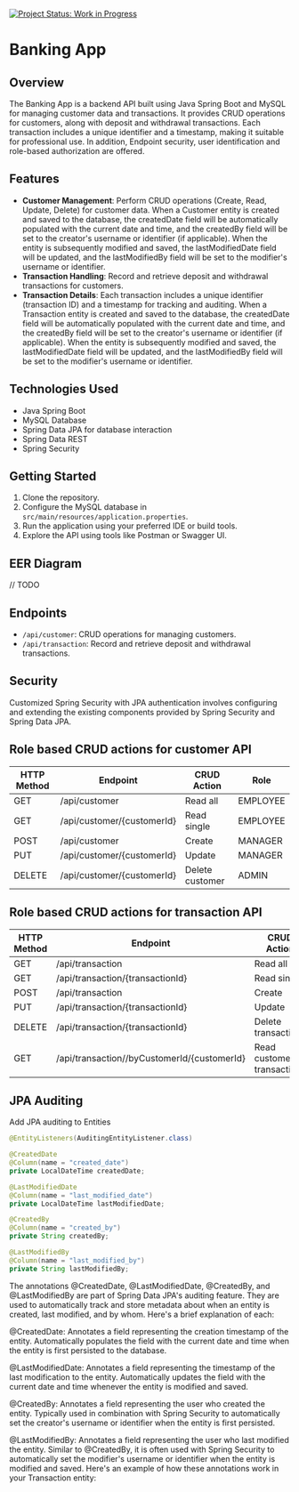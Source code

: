 [![Project Status: Work in Progress](https://img.shields.io/badge/Project%20Status-Work%20in%20Progress-orange.svg)](https://img.shields.io/badge/Project%20Status-Work%20in%20Progress-orange.svg)

# Banking App

## Overview

The Banking App is a backend API built using Java Spring Boot and MySQL for managing customer data and transactions. 
It provides CRUD operations for customers, along with deposit and withdrawal transactions. Each transaction includes a unique 
identifier and a timestamp, making it suitable for professional use. In addition, Endpoint security, user identification and role-based authorization are offered.

## Features

- **Customer Management**: Perform CRUD operations (Create, Read, Update, Delete) for customer data. When a Customer entity is created and saved to the database, the createdDate field will be automatically populated with the current date and time, and the createdBy field will be set to the creator's username or identifier (if applicable). When the entity is subsequently modified and saved, the lastModifiedDate field will be updated, and the lastModifiedBy field will be set to the modifier's username or identifier.
- **Transaction Handling**: Record and retrieve deposit and withdrawal transactions for customers.
- **Transaction Details**: Each transaction includes a unique identifier (transaction ID) and a timestamp for tracking and auditing. When a Transaction entity is created and saved to the database, the createdDate field will be automatically populated with the current date and time, and the createdBy field will be set to the creator's username or identifier (if applicable). When the entity is subsequently modified and saved, the lastModifiedDate field will be updated, and the lastModifiedBy field will be set to the modifier's username or identifier.

## Technologies Used

- Java Spring Boot
- MySQL Database
- Spring Data JPA for database interaction
- Spring Data REST
- Spring Security

## Getting Started

1. Clone the repository.
2. Configure the MySQL database in `src/main/resources/application.properties`.
3. Run the application using your preferred IDE or build tools.
4. Explore the API using tools like Postman or Swagger UI.

## EER Diagram
// TODO

## Endpoints

- `/api/customer`: CRUD operations for managing customers.
- `/api/transaction`: Record and retrieve deposit and withdrawal transactions.

## Security
Customized Spring Security with JPA authentication involves configuring and extending 
the existing components provided by Spring Security and Spring Data JPA.

## Role based CRUD actions for customer API 

| HTTP Method | Endpoint                   | CRUD Action     | Role     |  
|-------------|----------------------------|-----------------|----------|
| GET         | /api/customer              | Read all        | EMPLOYEE |   
| GET         | /api/customer/{customerId} | Read single     | EMPLOYEE |   
| POST        | /api/customer              | Create          | MANAGER  |   
| PUT         | /api/customer/{customerId} | Update          | MANAGER  |   
| DELETE      | /api/customer/{customerId} | Delete customer | ADMIN    |   

## Role based CRUD actions for transaction API

| HTTP Method | Endpoint                                    | CRUD Action                | Role     |  
|-------------|---------------------------------------------|----------------------------|----------|
| GET         | /api/transaction                            | Read all                   | EMPLOYEE |   
| GET         | /api/transaction/{transactionId}            | Read single                | EMPLOYEE |   
| POST        | /api/transaction                            | Create                     | MANAGER  |   
| PUT         | /api/transaction/{transactionId}            | Update                     | MANAGER  |   
| DELETE      | /api/transaction/{transactionId}            | Delete transaction         | ADMIN    |  
| GET         | /api/transaction//byCustomerId/{customerId} | Read customer transactions | ADMIN    |  

## JPA Auditing 

Add JPA auditing to Entities

```Java
@EntityListeners(AuditingEntityListener.class)
```

```Java
@CreatedDate
@Column(name = "created_date")
private LocalDateTime createdDate;

@LastModifiedDate
@Column(name = "last_modified_date")
private LocalDateTime lastModifiedDate;

@CreatedBy
@Column(name = "created_by")
private String createdBy;

@LastModifiedBy
@Column(name = "last_modified_by")
private String lastModifiedBy;
```
The annotations @CreatedDate, @LastModifiedDate, @CreatedBy, and @LastModifiedBy are part of Spring Data JPA's auditing feature. They are used to automatically track and store metadata about when an entity is created, last modified, and by whom. Here's a brief explanation of each:

@CreatedDate:
Annotates a field representing the creation timestamp of the entity.
Automatically populates the field with the current date and time when the entity is first persisted to the database.

@LastModifiedDate:
Annotates a field representing the timestamp of the last modification to the entity.
Automatically updates the field with the current date and time whenever the entity is modified and saved.

@CreatedBy:
Annotates a field representing the user who created the entity.
Typically used in combination with Spring Security to automatically set the creator's username or identifier when the entity is first persisted.

@LastModifiedBy:
Annotates a field representing the user who last modified the entity.
Similar to @CreatedBy, it is often used with Spring Security to automatically set the modifier's username or identifier when the entity is modified and saved.
Here's an example of how these annotations work in your Transaction entity:

